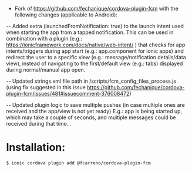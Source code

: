 - Fork of https://github.com/fechanique/cordova-plugin-fcm with the following changes (applicable to Android):

-- Added extra (launchedFromNotification: true) to the launch intent used when starting the app from a tapped notification.
   This can be used in combination with a plugin (e.g.: https://ionicframework.com/docs/native/web-intent/ ) that checks for app intents/triggers during app start (e.g.: app.component for ionic apps) and redirect the user to a specific view (e.g.: message/notification details/data view), instead of navigating to the first/default view (e.g.: tabs) displayed during normal/manual app open.
   
   
-- Updated strings.xml file path in /scripts/fcm_config_files_process.js 
(using fix suggested in this issue https://github.com/fechanique/cordova-plugin-fcm/issues/481#issuecomment-376008472)

-- Updated plugin logic to save multiple pushes (in case multiple ones are received and the app/view is not yet ready)
E.g.: app is being started up, which may take a couple of seconds, and multiple messages could be received during that time...


# Installation:
```
$ ionic cordova plugin add @fcarreno/cordova-plugin-fcm
```

